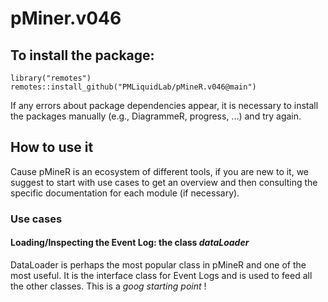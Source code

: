 # pMiner.v046

## To install the package: 
  
```
library("remotes")
remotes::install_github("PMLiquidLab/pMineR.v046@main") 
```

If any errors about package dependencies appear, it is necessary to install the packages manually (e.g., DiagrammeR, progress, ...) and try again.

## How to use it

Cause pMineR is an ecosystem of different tools, if you are new to it, we suggest to start with use cases to get an overview and then consulting the specific documentation for each module (if necessary).


### Use cases


#### Loading/Inspecting the Event Log: the class *dataLoader*

DataLoader is perhaps the most popular class in pMineR and one of the most useful. It is the interface class for Event Logs and is used to feed all the other classes. This is a *goog starting point* !

